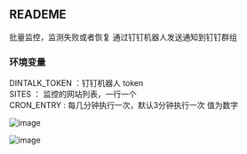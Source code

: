 ## READEME 
批量监控，监测失败或者恢复 通过钉钉机器人发送通知到钉钉群组  

### 环境变量 
DINTALK_TOKEN ：钉钉机器人 token  
SITES ： 监控的网站列表，一行一个  
CRON_ENTRY : 每几分钟执行一次，默认3分钟执行一次  值为数字

![image](http://oo6biiqlb.bkt.clouddn.com/web-monitor-rancher.png)

![image](http://oo6biiqlb.bkt.clouddn.com/web-monitor-dingtalk.png)
